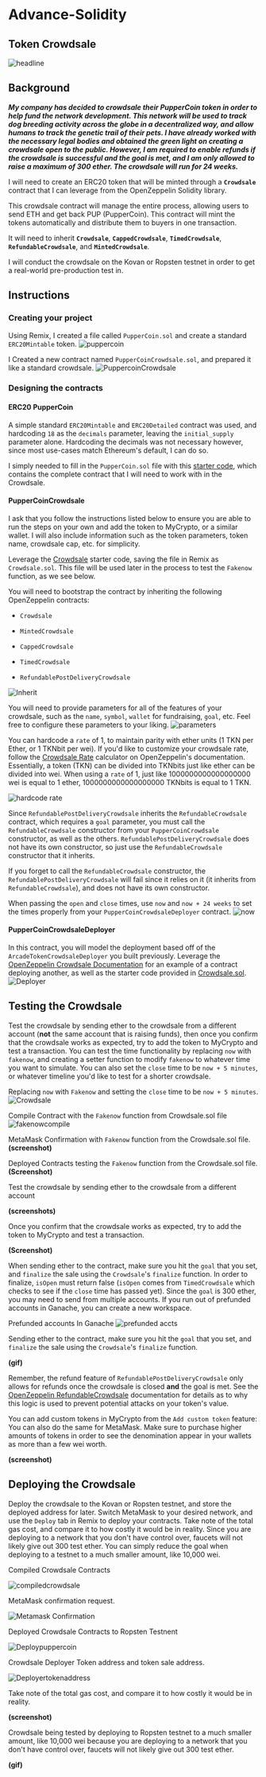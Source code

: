 # Advance-Solidity

## Token Crowdsale 
![headline](https://user-images.githubusercontent.com/83662813/136304674-15a182a2-66b0-4598-a00b-9e931ad73017.jpg)

## Background

***My company has decided to crowdsale their PupperCoin token in order to help fund the network development.
This network will be used to track dog breeding activity across the globe in a decentralized way, and allow humans to track the genetic trail of their pets. I have already worked with the necessary legal bodies and obtained the green light on creating a crowdsale open to the public. However, I am required to enable refunds if the crowdsale is successful and the goal is met, and I am only allowed to raise a maximum of 300 ether. The crowdsale will run for 24 weeks.***

I will need to create an ERC20 token that will be minted through a **`Crowdsale`** contract that I can leverage from the OpenZeppelin Solidity library.

This crowdsale contract will manage the entire process, allowing users to send ETH and get back PUP (PupperCoin).
This contract will mint the tokens automatically and distribute them to buyers in one transaction.

It will need to inherit **`Crowdsale`**, **`CappedCrowdsale`**, **`TimedCrowdsale`**, **`RefundableCrowdsale`**, and **`MintedCrowdsale`**.

I will conduct the crowdsale on the Kovan or Ropsten testnet in order to get a real-world pre-production test in.

## Instructions

### Creating your project

Using Remix, I created a file called `PupperCoin.sol` and create a standard `ERC20Mintable` token.
![puppercoin](https://user-images.githubusercontent.com/83662813/136305106-29c89ad4-c36f-421e-ad06-28e4dece17b5.png)

I Created a new contract named `PupperCoinCrowdsale.sol`, and prepared it like a standard crowdsale.
![PuppercoinCrowdsale](https://user-images.githubusercontent.com/83662813/136308820-11aae861-7da1-411b-ba71-f4dba983ee33.gif)

### Designing the contracts

#### ERC20 PupperCoin

A simple standard `ERC20Mintable` and `ERC20Detailed` contract was used, and hardcoding `18` as the `decimals` parameter, leaving the `initial_supply` parameter alone. Hardcoding the decimals was not necessary however, since most use-cases match Ethereum's default, I can do so.

I simply needed to fill in the `PupperCoin.sol` file with this [starter code](../Starter-Code/PupperCoin.sol), which contains the complete contract that I will need to work with in the Crowdsale.

#### PupperCoinCrowdsale

I ask that you follow the instructions listed below to ensure you are able to run the steps on your own and add the token to MyCrypto, or a similar wallet. I will also
include information such as the token parameters, token name, crowdsale cap, etc. for simplicity.

Leverage the [Crowdsale](../Starter-Code/Crowdsale.sol) starter code, saving the file in Remix as `Crowdsale.sol`. This file will be used later in the process to test the `Fakenow` function, as we see below.

You will need to bootstrap the contract by inheriting the following OpenZeppelin contracts:

* `Crowdsale`

* `MintedCrowdsale`

* `CappedCrowdsale`

* `TimedCrowdsale`

* `RefundablePostDeliveryCrowdsale`

![Inherit](https://user-images.githubusercontent.com/83662813/136306431-83ae007f-8b7f-42c2-8788-56b0c8fe12a0.png)

You will need to provide parameters for all of the features of your crowdsale, such as the `name`, `symbol`, `wallet` for fundraising, `goal`, etc. Feel free to configure these parameters to your liking.
![parameters](https://user-images.githubusercontent.com/83662813/136306809-4c7508c5-1f3a-42dc-804a-d3ac83598a24.png)

You can hardcode a `rate` of 1, to maintain parity with ether units (1 TKN per Ether, or 1 TKNbit per wei). If you'd like to customize your crowdsale rate, follow the [Crowdsale Rate](https://docs.openzeppelin.com/contracts/2.x/crowdsales#crowdsale-rate) calculator on OpenZeppelin's documentation. Essentially, a token (TKN) can be divided into TKNbits just like ether can be divided into wei. When using a `rate` of 1, just like 1000000000000000000 wei is equal to 1 ether, 1000000000000000000 TKNbits is equal to 1 TKN.

![hardcode rate](https://user-images.githubusercontent.com/83662813/136307586-3cde560b-b8b3-4594-8c2c-ab19ee402b97.png)

Since `RefundablePostDeliveryCrowdsale` inherits the `RefundableCrowdsale` contract, which requires a `goal` parameter, you must call the `RefundableCrowdsale` constructor from your `PupperCoinCrowdsale` constructor, as well as the others. `RefundablePostDeliveryCrowdsale` does not have its own constructor, so just use the `RefundableCrowdsale` constructor that it inherits.

If you forget to call the `RefundableCrowdsale` constructor, the `RefundablePostDeliveryCrowdsale` will fail since it relies on it (it inherits from `RefundableCrowdsale`), and does not have its own constructor.

When passing the `open` and `close` times, use `now` and `now + 24 weeks` to set the times properly from your `PupperCoinCrowdsaleDeployer` contract.
![now ](https://user-images.githubusercontent.com/83662813/136309244-c4c6ae28-09c8-4ce6-96b3-31aaeb91499d.png)

#### PupperCoinCrowdsaleDeployer

In this contract, you will model the deployment based off of the `ArcadeTokenCrowdsaleDeployer` you built previously. Leverage the [OpenZeppelin Crowdsale Documentation](https://docs.openzeppelin.com/contracts/2.x/crowdsales) for an example of a contract deploying another, as well as the starter code provided in [Crowdsale.sol](../Starter-Code/Crowdsale.sol).
![Deployer](https://user-images.githubusercontent.com/83662813/136309899-1d9125a6-3fda-479b-b26b-d5a0e9a63985.png)

## Testing the Crowdsale

Test the crowdsale by sending ether to the crowdsale from a different account (**not** the same account that is raising funds), then once you confirm that the crowdsale works as expected, try to add the token to MyCrypto and test a transaction. You can test the time functionality by replacing `now` with `fakenow`, and creating a setter function to modify `fakenow` to whatever time you want to simulate. You can also set the `close` time to be `now + 5 minutes`, or whatever timeline you'd like to test for a shorter crowdsale.

Replacing `now` with `Fakenow` and setting the `close` time to be `now + 5 minutes`. 
![Crowdsale](https://user-images.githubusercontent.com/83662813/136310660-f4aad92a-299c-40de-97ad-af841fdd8e0e.gif)

Compile Contract with the `Fakenow` function from Crowdsale.sol file
![fakenowcompile](https://user-images.githubusercontent.com/83662813/136391458-a4ea76dc-68fd-48fa-af12-e50bb6fa4166.png)

MetaMask Confirmation with `Fakenow` function from the Crowdsale.sol file.
**(screenshot)**

Deployed Contracts testing the `Fakenow` function from the Crowdsale.sol file.
**(Screenshot)**


Test the crowdsale by sending ether to the crowdsale from a different account

**(screenshots)**

Once you confirm that the crowdsale works as expected, try to add the token to MyCrypto and test a transaction.

**(Screenshot)**

When sending ether to the contract, make sure you hit the `goal` that you set, and `finalize` the sale using the `Crowdsale`'s `finalize` function. In order to finalize, `isOpen` must return false (`isOpen` comes from `TimedCrowdsale` which checks to see if the `close` time has passed yet). Since the `goal` is 300 ether, you may need to send from multiple accounts. If you run out of prefunded accounts in Ganache, you can create a new workspace.

Prefunded accounts In Ganache
![prefunded accts](https://user-images.githubusercontent.com/83662813/136312021-76b51c59-81b4-4489-a365-63e7841d87dc.png)

Sending ether to the contract, make sure you hit the `goal` that you set, and `finalize` the sale using the `Crowdsale`'s `finalize` function.

**(gif)**

Remember, the refund feature of `RefundablePostDeliveryCrowdsale` only allows for refunds once the crowdsale is closed **and** the goal is met. See the [OpenZeppelin RefundableCrowdsale](https://docs.openzeppelin.com/contracts/2.x/api/crowdsale#RefundableCrowdsale) documentation for details as to why this logic is used to prevent potential attacks on your token's value.

You can add custom tokens in MyCrypto from the `Add custom token` feature:
You can also do the same for MetaMask. Make sure to purchase higher amounts of tokens in order to see the denomination appear in your wallets as more than a few wei worth.

**(screenshot)**

## Deploying the Crowdsale

Deploy the crowdsale to the Kovan or Ropsten testnet, and store the deployed address for later. Switch MetaMask to your desired network, and use the `Deploy` tab in Remix to deploy your contracts. Take note of the total gas cost, and compare it to how costly it would be in reality. Since you are deploying to a network that you don't have control over, faucets will not likely give out 300 test ether. You can simply reduce the goal when deploying to a testnet to a much smaller amount, like 10,000 wei.

Compiled Crowdsale Contracts

![compiledcrowdsale](https://user-images.githubusercontent.com/83662813/136316182-8175bbe7-3993-4e8f-b0cf-81cd68deaeda.png)

MetaMask confirmation request.

![Metamask Confirmation](https://user-images.githubusercontent.com/83662813/136316262-d309885e-e82f-466a-917c-96c18c852589.png)

Deployed Crowdsale Contracts to Ropsten Testnent

![Deploypuppercoin](https://user-images.githubusercontent.com/83662813/136316033-ab3d82d8-2c62-46a7-b32c-6a4155779e4f.gif)

Crowdsale Deployer Token address and token sale address.

![Deployertokenaddress](https://user-images.githubusercontent.com/83662813/136592970-f40bde36-d110-4d0f-a6ac-1dd36baa843e.png)

Take note of the total gas cost, and compare it to how costly it would be in reality.

**(screenshot)**

Crowdsale being tested by deploying to Ropsten testnet to a much smaller amount, like 10,000 wei because you are deploying to a network that you don't have control over, faucets will not likely give out 300 test ether.

**(gif)**
